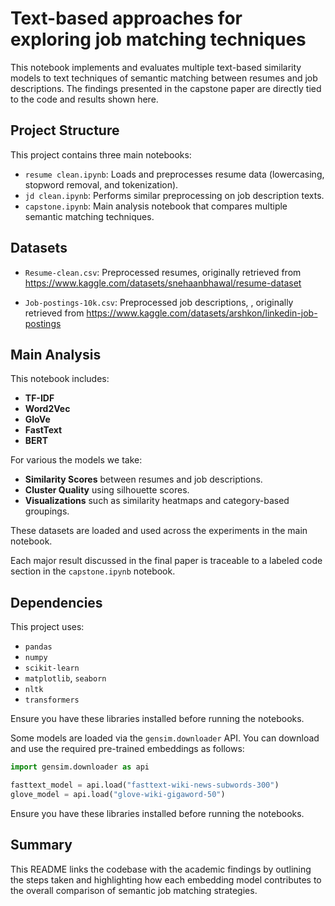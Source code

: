 # Text-based approaches for exploring job matching techniques


This notebook implements and evaluates multiple text-based similarity models to text techniques of semantic matching between resumes and job descriptions. The findings presented in the capstone paper are directly tied to the code and results shown here.

## Project Structure

This project contains three main notebooks:

- `resume clean.ipynb`: Loads and preprocesses resume data (lowercasing, stopword removal, and tokenization).
- `jd clean.ipynb`: Performs similar preprocessing on job description texts.
- `capstone.ipynb`: Main analysis notebook that compares multiple semantic matching techniques.

## Datasets

- `Resume-clean.csv`: Preprocessed resumes, originally retrieved from https://www.kaggle.com/datasets/snehaanbhawal/resume-dataset

- `Job-postings-10k.csv`: Preprocessed job descriptions, , originally retrieved from https://www.kaggle.com/datasets/arshkon/linkedin-job-postings


## Main Analysis

This notebook includes:
- **TF-IDF**
- **Word2Vec**
- **GloVe**
- **FastText**
- **BERT**

For various the models we take:
- **Similarity Scores** between resumes and job descriptions.
- **Cluster Quality** using silhouette scores.
- **Visualizations** such as similarity heatmaps and category-based groupings.

These datasets are loaded and used across the experiments in the main notebook.

Each major result discussed in the final paper is traceable to a labeled code section in the `capstone.ipynb` notebook.

## Dependencies

This project uses:
- `pandas`
- `numpy`
- `scikit-learn`
- `matplotlib`, `seaborn`
- `nltk`
- `transformers`

Ensure you have these libraries installed before running the notebooks.

Some models are loaded via the `gensim.downloader` API. You can download and use the required pre-trained embeddings as follows:

```python
import gensim.downloader as api

fasttext_model = api.load("fasttext-wiki-news-subwords-300")
glove_model = api.load("glove-wiki-gigaword-50")
```
Ensure you have these libraries installed before running the notebooks.

## Summary

This README links the codebase with the academic findings by outlining the steps taken and highlighting how each embedding model contributes to the overall comparison of semantic job matching strategies.
